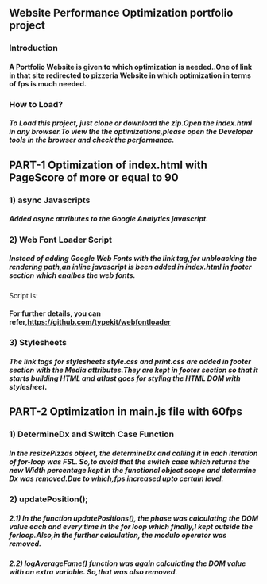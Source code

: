 ## Website Performance Optimization portfolio project

### Introduction

#### A Portfolio Website is given to which optimization is needed..One of link in that site redirected to pizzeria Website in which optimization in terms of fps is much needed.
	
### How to Load?

##### To Load this project, just clone or download the zip.Open the index.html in any browser.To view the the optimizations,please open the Developer tools in the browser and check the performance.

## PART-1 Optimization of index.html with PageScore of more or equal to 90

### 1) async Javascripts
#####    Added async attributes to the  Google Analytics javascript.
### 2) Web Font Loader Script
#####	 Instead of adding Google Web Fonts with the link tag,for unbloacking the rendering path,an inline javascript is been added in index.html in footer section which enalbes the web fonts.
Script is:

<script type="text/javascript">
        WebFontConfig = {
          google: { families: [ 'Open+Sans:400,700'] }
        };
        (function() {
          var wf = document.createElement('script');
          wf.src = ('https:' == document.location.protocol ? 'https' : 'http') +
            '://ajax.googleapis.com/ajax/libs/webfont/1.5.18/webfont.js';
          wf.type = 'text/javascript';
          wf.async = 'true';
          var s = document.getElementsByTagName('script')[0];
          s.parentNode.insertBefore(wf, s);
        })();
      </script>


#### For further details, you can refer,https://github.com/typekit/webfontloader

### 3) Stylesheets

##### The link tags for stylesheets style.css and print.css are added in footer section with the Media attributes.They are kept in footer section so that it starts building HTML and atlast goes for styling the HTML DOM with stylesheet.

## PART-2 Optimization in main.js file with 60fps

### 1) DetermineDx and Switch Case Function
#####     In the resizePizzas object, the determineDx and calling it in each iteration of for-loop was FSL. So,to avoid that the switch case which returns the new Width percentage kept in the functional object scope and determine Dx was removed.Due to which,fps increased upto certain level.
### 2) updatePosition();
#####	 2.1) In the function updatePositions(), the phase was calculating the DOM value each and every time in the for loop which finally,I kept outside the forloop.Also,in the further calculation, the modulo operator was removed.
#####	 2.2) logAverageFame() function was again calculating the DOM value with an extra variable. So,that was also removed.